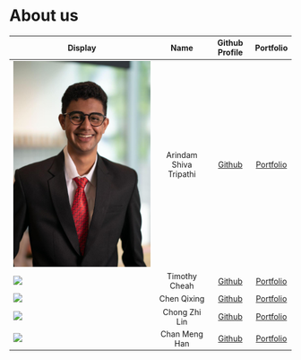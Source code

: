# About us

Display | Name | Github Profile | Portfolio 
--------|:----:|:--------------:|:---------:
![](images/arindam.jpg) | Arindam Shiva Tripathi | [Github](https://github.com/arindamshivatrip) | [Portfolio](docs/team/johndoe.md)
![](https://via.placeholder.com/100.png?text=Photo) | Timothy Cheah | [Github](https://github.com/e0406981) | [Portfolio](docs/team/johndoe.md)
![](https://via.placeholder.com/100.png?text=Photo) | Chen Qixing | [Github](https://github.com/QX-CHEN) | [Portfolio](docs/team/johndoe.md)
![](https://via.placeholder.com/100.png?text=Photo) | Chong Zhi Lin | [Github](https://github.com/czlin98) | [Portfolio](docs/team/zhilin.md)
![](https://via.placeholder.com/100.png?text=Photo) | Chan Meng Han | [Github](https://github.com/mhchan163) | [Portfolio](docs/team/johndoe.md)
